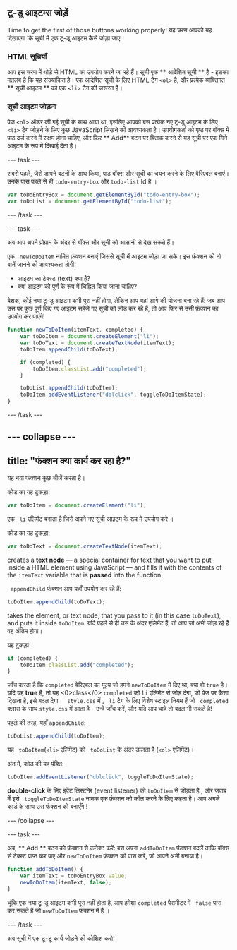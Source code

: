 ## टू-डू आइटम्स जोड़ें
Time to get the first of those buttons working properly! यह चरण आपको यह दिखाएगा कि सूची में एक टू-डू आइटम कैसे जोड़ा जाए।

### HTML सूचियाँ
आप इस चरण में थोड़े से HTML का उपयोग करने जा रहे हैं। सूची एक ** आदेशित सूची ** है - इसका मतलब है कि यह संख्यांकित है। एक आदेशित सूची के लिए HTML टैग `<ol>` है, और प्रत्येक व्यक्तिगत ** सूची आइटम ** को एक `<li>` टैग की जरूरत है।

### सूची आइटम जोड़ना
पेज `<ol>` ऑर्डर की गई सूची के साथ आया था, इसलिए आपको बस प्रत्येक नए टू-डू आइटम के लिए `<li>` टैग जोड़ने के लिए कुछ JavaScript लिखने की आवश्यकता है। उपयोगकर्ता को पृष्ठ पर बॉक्स में पाठ दर्ज करने में सक्षम होना चाहिए, और फिर ** Add** बटन पर क्लिक करने से यह सूची पर एक गिने आइटम के रूप में दिखाई देता है।

--- task ---

सबसे पहले, जैसे आपने बटनों के साथ किया, पाठ बॉक्स और सूची का चयन करने के लिए वैरिएबल बनाएं। उनके पास पहले से ही ` todo-entry-box ` और ` todo-list ` Id है ।

```JavaScript
var toDoEntryBox = document.getElementById("todo-entry-box");
var toDoList = document.getElementById("todo-list");
```

--- /task ---

--- task ---

अब आप अपने प्रोग्राम के अंदर से बॉक्स और सूची को आसानी से देख सकते हैं।

एक ` newToDoItem` नामित फ़ंक्शन बनाएं जिससे सूची में आइटम जोड़ा जा सके। इस फ़ंक्शन को दो बातें जानने की आवश्यकता होगी:
  - आइटम का टेक्स्ट (text) क्या है?
  - क्या आइटम को पूर्ण के रूप में चिह्नित किया जाना चाहिए?

बेशक, कोई नया टू-डू आइटम कभी पूरा नहीं होगा, लेकिन आप यहां आगे की योजना बना रहे हैं: जब आप उस पर कुछ पूर्ण किए गए आइटम सहेजे गए सूची को लोड कर रहे हैं, तो आप फिर से उसी फ़ंक्शन का उपयोग कर पाएंगे!

```JavaScript
function newToDoItem(itemText, completed) {
    var toDoItem = document.createElement("li");
    var toDoText = document.createTextNode(itemText);
    toDoItem.appendChild(toDoText);

    if (completed) {
        toDoItem.classList.add("completed");
    }

    toDoList.appendChild(toDoItem);
    toDoItem.addEventListener("dblclick", toggleToDoItemState);
}
```

--- /task ---

--- collapse ---
---
title: "फंक्शन क्या कार्य कर रहा है?"
---

यह नया फंक्शन कुछ चीजें करता है।

कोड का यह टुकड़ा:

```JavaScript
var toDoItem = document.createElement("li");
```

एक ` li` एलिमेंट बनाता है जिसे अपने नए सूची आइटम के रूप में उपयोग करे ।

कोड का यह टुकड़ा:

```JavaScript
var toDoText = document.createTextNode(itemText);
```

creates a **text node** — a special container for text that you want to put inside a HTML element using JavaScript — and fills it with the contents of the `itemText` variable that is **passed** into the function.

` appendChild` फंक्शन आप यहाँ उपयोग कर रहे हैं:

```JavaScript
toDoItem.appendChild(toDoText);
```

takes the element, or text node, that you pass to it (in this case `toDoText`), and puts it inside `toDoItem`. यदि पहले से ही उस के अंदर एलिमेंट हैं, तो आप जो अभी जोड़ रहे हैं वह अंतिम होगा।

यह टुकड़ा:

```JavaScript
if (completed) {
    toDoItem.classList.add("completed");
}
```

जाँच करता है कि `completed` वेरिएबल का मूल्य जो हमने `newToDoItem` में दिए था, क्या वो `true` है। यदि यह **true** है, तो यह <0>class</0> `completed` को `li` एलिमेंट से जोड़ देगा, जो पेज पर कैसा दिखता है, इसे बदल देगा। ` style.css` में , ` li` टैग के लिए विशेष स्टाइल नियम हैं जो ` completed` क्लास के साथ ` style.css ` में आता है - उन्हें जाँच करें, और यदि आप चाहे तो बदल भी सकते है!

पहले की तरह, यहाँ `appendChild`:

```JavaScript
toDoList.appendChild(toDoItem);
```

यह ` toDoItem`(`<li>` एलिमेंट) को ` toDoList` के अंदर डालता है (`<ol>` एलिमेंट)।

अंत में, कोड की यह पंक्ति:

```JavaScript
toDoItem.addEventListener("dblclick", toggleToDoItemState);
```

**double-click** के लिए इवेंट लिस्टनेर (event listener) को `toDoItem` से जोड़ता है , और जवाब में इसे ` toggleToDoItemState` नामक एक फ़ंक्शन को कॉल करने के लिए कहता है। आप अगले कार्ड के साथ उस फंक्शन को बनाएँगे !

--- /collapse ---

--- task ---

अब, ** Add ** बटन को फ़ंक्शन से कनेक्ट करें: बस अपना ` addToDoItem ` फंक्शन बदलें ताकि बॉक्स से टेक्स्ट प्राप्त कर पाए और ` newToDoItem ` फ़ंक्शन को पास करे, जो आपने अभी बनाया है।

```JavaScript
function addToDoItem() {
    var itemText = toDoEntryBox.value;
    newToDoItem(itemText, false);
}
```

चूंकि एक नया टू-डू आइटम कभी पूरा नहीं होता है, आप हमेशा `completed` पैरामीटर में ` false` पास कर सकते हैं जो `newToDoItem` फंक्शन में हैं ।

--- /task ---

अब सूची में एक टू-डू कार्य जोड़ने की कोशिश करो!
